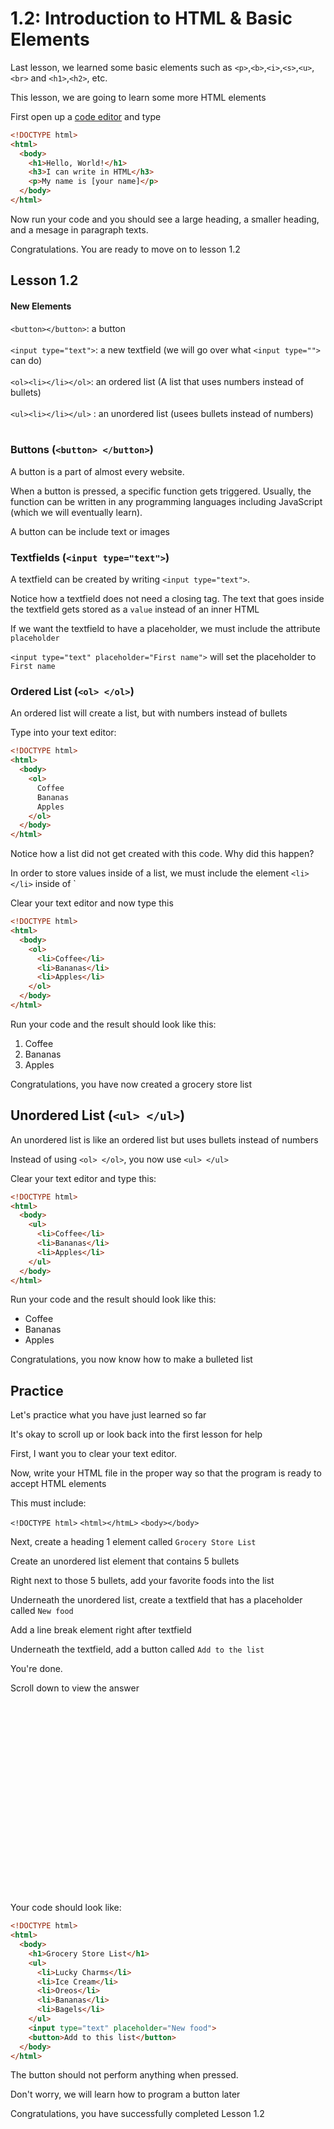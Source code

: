 # 1.2: Introduction to HTML & Basic Elements

Last lesson, we learned some basic elements such as `<p>`,`<b>`,`<i>`,`<s>`,`<u>`,`<br>` and `<h1>`,`<h2>`, etc.

This lesson, we are going to learn some more HTML elements

First open up a [code editor](https://html-playground.herokuapp.com/) and type

```html
<!DOCTYPE html>
<html>
  <body>
    <h1>Hello, World!</h1>
    <h3>I can write in HTML</h3>
    <p>My name is [your name]</p>
  </body>
</html>
```
Now run your code and you should see a large heading, a smaller heading, and a mesage in paragraph texts.

Congratulations. You are ready to move on to lesson 1.2

## Lesson 1.2

#### New Elements
`<button></button>`: a button <br><br>
`<input type="text">`: a new textfield (we will go over what `<input type="">` can do) <br><br>
`<ol><li></li></ol>`: an ordered list (A list that uses numbers instead of bullets) <br><br>
`<ul><li></li></ul>` : an unordered list (usees bullets instead of numbers) <br><br>

### Buttons (`<button> </button>`)

A button is a part of almost every website.

When a button is pressed, a specific function gets triggered. Usually, the function can be written in any programming languages including JavaScript (which we will eventually learn).

A button can be include text or images

### Textfields (`<input type="text">`)

A textfield can be created by writing `<input type="text">`.

Notice how a textfield does not need a closing tag. The text that goes inside the textfield gets stored as a `value` instead of an inner HTML

If we want the textfield to have a placeholder, we must include the attribute `placeholder`

`<input type="text" placeholder="First name">` will set the placeholder to `First name`

### Ordered List (`<ol> </ol>`)

An ordered list will create a list, but with numbers instead of bullets

Type into your text editor:

```html
<!DOCTYPE html>
<html>
  <body>
    <ol>
      Coffee
      Bananas
      Apples
    </ol>
  </body>
</html>
```
Notice how a list did not get created with this code. Why did this happen?

In order to store values inside of a list, we must include the element `<li> </li>` inside of `<ol> </ol>

Clear your text editor and now type this

```html
<!DOCTYPE html>
<html>
  <body>
    <ol>
      <li>Coffee</li>
      <li>Bananas</li>
      <li>Apples</li>
    </ol>
  </body>
</html>
```
Run your code and the result should look like this:

<!DOCTYPE html>
<html>
  <body>
    <ol>
      <li>Coffee</li>
      <li>Bananas</li>
      <li>Apples</li>
    </ol>
  </body>
</html>

Congratulations, you have now created a grocery store list

## Unordered List (`<ul> </ul>`)

An unordered list is like an ordered list but uses bullets instead of numbers

Instead of using `<ol> </ol>`, you now use `<ul> </ul>`

Clear your text editor and type this: 

```html
<!DOCTYPE html>
<html>
  <body>
    <ul>
      <li>Coffee</li>
      <li>Bananas</li>
      <li>Apples</li>
    </ul>
  </body>
</html>
```
Run your code and the result should look like this:

<!DOCTYPE html>
<html>
  <body>
    <ul>
      <li>Coffee</li>
      <li>Bananas</li>
      <li>Apples</li>
    </ul>
  </body>
</html>

Congratulations, you now know how to make a bulleted list

## Practice

Let's practice what you have just learned so far

It's okay to scroll up or look back into the first lesson for help 

First, I want you to clear your text editor.

Now, write your HTML file in the proper way so that the program is ready to accept HTML elements

This must include:

`<!DOCTYPE html>`
`<html></htmL>`
`<body></body>`

Next, create a heading 1 element called `Grocery Store List`

Create an unordered list element that contains 5 bullets

Right next to those 5 bullets, add your favorite foods into the list

Underneath the unordered list, create a textfield that has a placeholder called `New food`

Add a line break element right after textfield

Underneath the textfield, add a button called `Add to the list`

You're done.

Scroll down to view the answer

<br>
<br>
<br>
<br>
<br>
<br>
<br>
<br>
<br>
<br>
<br>
<br>
<br>
<br>
<br>
<br>
<br>
<br>

Your code should look like:

```html
<!DOCTYPE html>
<html>
  <body>
    <h1>Grocery Store List</h1>
    <ul>
      <li>Lucky Charms</li>
      <li>Ice Cream</li>
      <li>Oreos</li>
      <li>Bananas</li>
      <li>Bagels</li>
    </ul>
    <input type="text" placeholder="New food">
    <button>Add to this list</button>
  </body>
</html>
```
The button should not perform anything when pressed.

Don't worry, we will learn how to program a button later

Congratulations, you have successfully completed Lesson 1.2
